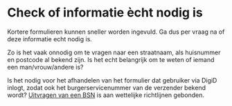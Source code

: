 # Check of informatie ècht nodig is

Kortere formulieren kunnen sneller worden ingevuld. Ga dus per vraag na of deze informatie echt nodig is.

Zo is het vaak onnodig om te vragen naar een straatnaam, als huisnummer en postcode al bekend zijn. Is het echt belangrijk om te weten of iemand een man/vrouw/andere is?

Is het nodig voor het afhandelen van het formulier dat gebruiker via DigiD inlogt, zodat ook het burgerservicenummer van de verzender bekend wordt? [Uitvragen van een BSN](<https://www.rijksoverheid.nl/onderwerpen/privacy-en-persoonsgegevens/vraag-en-antwoord/welke-organisaties-mogen-mijn-burgerservicenummer-bsn-gebruiken#:~:text=Alle%20overheidsorganisaties%20mogen%20gebruik%20maken%20van%20uw%20burgerservicenummer%20(BSN).>) is aan wettelijke richtlijnen gebonden.
